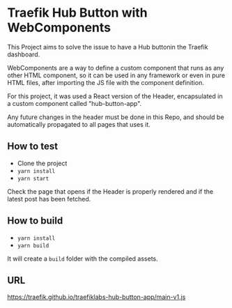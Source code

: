 # Traefik Hub Button with WebComponents

This Project aims to solve the issue to have a Hub buttonin the Traefik dashboard.

WebComponents are a way to define a custom component that runs as any other HTML component, so it can be used in any framework or even in pure HTML files, after importing the JS file with the component definition.

For this project, it was used a React version of the Header, encapsulated in a custom component called "hub-button-app".

Any future changes in the header must be done in this Repo, and should be automatically propagated to all pages that uses it.

## How to test

- Clone the project
- `yarn install`
- `yarn start`

Check the page that opens if the Header is properly rendered and if the latest post has been fetched.

## How to build

- `yarn install`
- `yarn build`

It will create a `build` folder with the compiled assets.

## URL

https://traefik.github.io/traefiklabs-hub-button-app/main-v1.js


